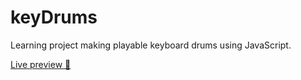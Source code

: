 # keyDrums
Learning project making playable keyboard drums using JavaScript.


<a href="https://jakeb130.github.io/keyDrums">Live preview 🥁</a>
